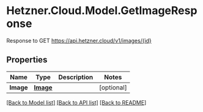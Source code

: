 # Hetzner.Cloud.Model.GetImageResponse
Response to GET https://api.hetzner.cloud/v1/images/{id}

## Properties

Name | Type | Description | Notes
------------ | ------------- | ------------- | -------------
**Image** | [**Image**](Image.md) |  | [optional] 

[[Back to Model list]](../../README.md#documentation-for-models) [[Back to API list]](../../README.md#documentation-for-api-endpoints) [[Back to README]](../../README.md)

